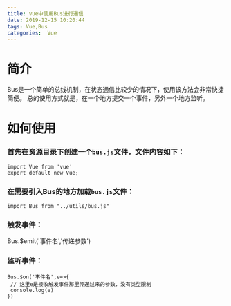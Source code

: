 ```yaml
---
title: vue中使用Bus进行通信
date: 2019-12-15 10:20:44
tags: Vue,Bus
categories:  Vue
---
```

# 简介
Bus是一个简单的总线机制，在状态通信比较少的情况下，使用该方法会非常快捷简便。
总的使用方式就是，在一个地方提交一个事件，另外一个地方监听。

# 如何使用
 ### 首先在资源目录下创建一个`bus.js`文件，文件内容如下：
 ```
 import Vue from 'vue'
 export default new Vue;
 ```

 ### 在需要引入Bus的地方加载`bus.js`文件：
 ```
 import Bus from "../utils/bus.js"
 ```
 ### 触发事件：
 Bus.$emit('事件名','传递参数')

 ### 监听事件：
 ```
 Bus.$on('事件名',e=>{
  // 这里e是接收触发事件那里传递过来的参数，没有类型限制
  console.log(e)
 })
 ```